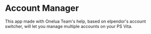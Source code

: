 # Account Manager
This app made with Onelua Team's help, based on elpendor's account switcher, will let you manage multiple accounts on your PS Vita.
